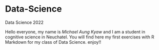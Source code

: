# Data-Science
Data Science 2022

Hello everyone, my name is *Michael Aung Kyaw* and I am a student in cognitive science in Neuchatel. You will find here my first exercises with R Markdown for my class of Data Science. enjoy!!
